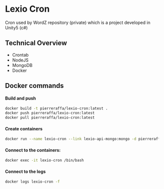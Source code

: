 # Lexio Cron

Cron used by WordZ repository (private) which is a project developed in Unity5 (c#)

## Technical Overview
- Crontab  
- NodeJS  
- MongoDB  
- Docker

## Docker commands

#### Build and push
```sh
docker build -t pierreraffa/lexio-cron:latest .  
docker push pierreraffa/lexio-cron:latest  
docker pull pierreraffa/lexio-cron:latest  
```  
#### Create containers
```sh
docker run --name lexio-cron --link lexio-api-mongo:mongo -d pierreraffa/lexio-cron:latest  
```  
#### Connect to the containers:  
```sh
docker exec -it lexio-cron /bin/bash  
```
#### Connect to the logs  
```sh
docker logs lexio-cron -f  
```